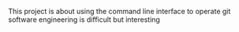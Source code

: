 This project is about using the command line interface to operate 
git
software engineering is difficult but interesting 
